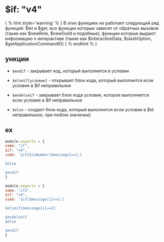  # $if: "v4"


{ % hint style='warning' % } В этих функциях не работает следующий ряд функций: $let и $get, все функции которые зависят от обратных вызовов (такие как $newRole, $newGuild и подобные), функции которые выдают инфоомацию о интерактиве (такие как $interactionData, $slashOption, $getApplicationCommandID) { % endhint % }

 ## ункции
* `$endif` - закрывает код, который выполнится в условии

* `$elseif[условие]` - открывает блок кода, который выполнится если условие в $if неправильное

* `$endelseif` - закрывает блок кода условия, которое выполняется если условие в $if неправильное

* `$else` - создает блок кода, который выполнится если условие в $id неправильное, при любом значении]

## ex
```javascript
module.exports = {
name: "if",
$if: "v4",
code: `$if[$isNumber[$message]==1;]

$else

$endif`
}
```


```javascript
module.exports = {
name: "if2",
$if: "v4",
code: `$if[$message[1]==1;]

$elseif[$message[1]==2]

$endelseif
$else

$endif`
}
```
